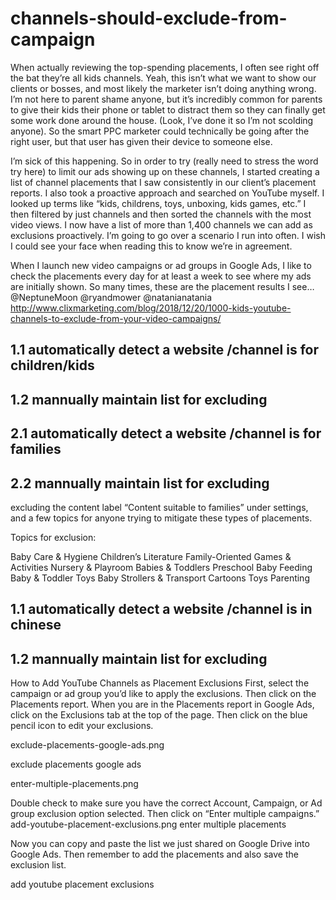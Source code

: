 # channels-should-exclude-from-campaign


When actually reviewing the top-spending placements, I often see right off the bat they’re all kids channels. Yeah, this isn’t what we want to show our clients or bosses, and most likely the marketer isn’t doing anything wrong. I’m not here to parent shame anyone, but it’s incredibly common for parents to give their kids their phone or tablet to distract them so they can finally get some work done around the house. (Look, I’ve done it so I’m not scolding anyone). So the smart PPC marketer could technically be going after the right user, but that user has given their device to someone else.

I’m sick of this happening. So in order to try (really need to stress the word try here) to limit our ads showing up on these channels, I started creating a list of channel placements that I saw consistently in our client’s placement reports. I also took a proactive approach and searched on YouTube myself. I looked up terms like “kids, childrens, toys, unboxing, kids games, etc.” I then filtered by just channels and then sorted the channels with the most video views. I now have a list of more than 1,400 channels we can add as exclusions proactively.
I’m going to go over a scenario I run into often. I wish I could see your face when reading this to know we’re in agreement.

When I launch new video campaigns or ad groups in Google Ads, I like to check the placements every day for at least a week to see where my ads are initially shown. So many times, these are the placement results I see…
@NeptuneMoon
@ryandmower
@natanianatania
http://www.clixmarketing.com/blog/2018/12/20/1000-kids-youtube-channels-to-exclude-from-your-video-campaigns/



## 1.1 automatically detect a website /channel is for children/kids

## 1.2 mannually maintain list for excluding





## 2.1 automatically detect a website /channel is for families

## 2.2 mannually maintain list for excluding

excluding the content label “Content suitable to families” under settings, and a few topics for anyone trying to mitigate these types of placements.

Topics for exclusion:

Baby Care & Hygiene
Children’s Literature
Family-Oriented Games & Activities
Nursery & Playroom
Babies & Toddlers
Preschool
Baby Feeding
Baby & Toddler Toys
Baby Strollers & Transport
Cartoons
Toys
Parenting




## 1.1 automatically detect a website /channel is in chinese

## 1.2 mannually maintain list for excluding





How to Add YouTube Channels as Placement Exclusions
First, select the campaign or ad group you’d like to apply the exclusions. Then click on the Placements report. When you are in the Placements report in Google Ads, click on the Exclusions tab at the top of the page. Then click on the blue pencil icon to edit your exclusions.

exclude-placements-google-ads.png

exclude placements google ads

enter-multiple-placements.png

Double check to make sure you have the correct Account, Campaign, or Ad group exclusion option selected. Then click on “Enter multiple campaigns.”
add-youtube-placement-exclusions.png
enter multiple placements

 

Now you can copy and paste the list we just shared on Google Drive into Google Ads. Then remember to add the placements and also save the exclusion list.

add youtube placement exclusions

 

